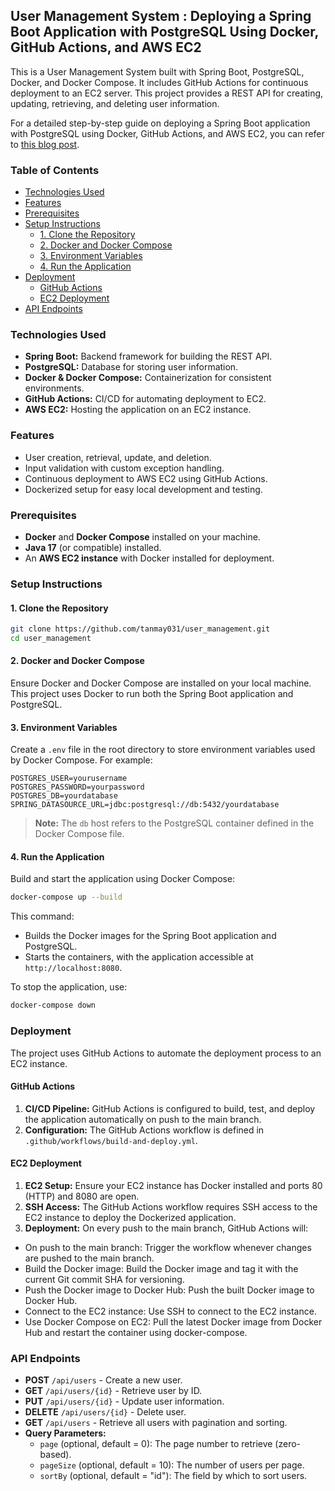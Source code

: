 
## User Management System : Deploying a Spring Boot Application with PostgreSQL Using Docker, GitHub Actions, and AWS EC2

This is a User Management System built with Spring Boot, PostgreSQL, Docker, and Docker Compose. It includes GitHub Actions for continuous deployment to an EC2 server. This project provides a REST API for creating, updating, retrieving, and deleting user information.

For a detailed step-by-step guide on deploying a Spring Boot application with PostgreSQL using Docker, GitHub Actions, and AWS EC2, you can refer to [this blog post](https://tmrtechworld.com/index.php/2022/09/26/deploying-a-spring-boot-application-with-postgresql-using-docker-github-actions-and-aws-ec2/).


### Table of Contents
- [Technologies Used](#technologies-used)
- [Features](#features)
- [Prerequisites](#prerequisites)
- [Setup Instructions](#setup-instructions)
  - [1. Clone the Repository](#1-clone-the-repository)
  - [2. Docker and Docker Compose](#2-docker-and-docker-compose)
  - [3. Environment Variables](#3-environment-variables)
  - [4. Run the Application](#4-run-the-application)
- [Deployment](#deployment)
  - [GitHub Actions](#github-actions)
  - [EC2 Deployment](#ec2-deployment)
- [API Endpoints](#api-endpoints)


### Technologies Used
- **Spring Boot:** Backend framework for building the REST API.
- **PostgreSQL:** Database for storing user information.
- **Docker & Docker Compose:** Containerization for consistent environments.
- **GitHub Actions:** CI/CD for automating deployment to EC2.
- **AWS EC2:** Hosting the application on an EC2 instance.

### Features
- User creation, retrieval, update, and deletion.
- Input validation with custom exception handling.
- Continuous deployment to AWS EC2 using GitHub Actions.
- Dockerized setup for easy local development and testing.

### Prerequisites
- **Docker** and **Docker Compose** installed on your machine.
- **Java 17** (or compatible) installed.
- An **AWS EC2 instance** with Docker installed for deployment.

### Setup Instructions

#### 1. Clone the Repository
```bash
git clone https://github.com/tanmay031/user_management.git
cd user_management
```

#### 2. Docker and Docker Compose
Ensure Docker and Docker Compose are installed on your local machine. This project uses Docker to run both the Spring Boot application and PostgreSQL.

#### 3. Environment Variables
Create a `.env` file in the root directory to store environment variables used by Docker Compose. For example:
```env
POSTGRES_USER=yourusername
POSTGRES_PASSWORD=yourpassword
POSTGRES_DB=yourdatabase
SPRING_DATASOURCE_URL=jdbc:postgresql://db:5432/yourdatabase
```

> **Note:** The `db` host refers to the PostgreSQL container defined in the Docker Compose file.

#### 4. Run the Application
Build and start the application using Docker Compose:
```bash
docker-compose up --build
```
This command:
- Builds the Docker images for the Spring Boot application and PostgreSQL.
- Starts the containers, with the application accessible at `http://localhost:8080`.

To stop the application, use:
```bash
docker-compose down
```

### Deployment
The project uses GitHub Actions to automate the deployment process to an EC2 instance.

#### GitHub Actions
1. **CI/CD Pipeline:** GitHub Actions is configured to build, test, and deploy the application automatically on push to the main branch.
2. **Configuration:** The GitHub Actions workflow is defined in `.github/workflows/build-and-deploy.yml`.

#### EC2 Deployment
1. **EC2 Setup:** Ensure your EC2 instance has Docker installed and ports 80 (HTTP) and 8080 are open.
2. **SSH Access:** The GitHub Actions workflow requires SSH access to the EC2 instance to deploy the Dockerized application.
3. **Deployment:** On every push to the main branch, GitHub Actions will:
  - On push to the main branch: Trigger the workflow whenever changes are pushed to the main branch.
  - Build the Docker image: Build the Docker image and tag it with the current Git commit SHA for versioning.
  - Push the Docker image to Docker Hub: Push the built Docker image to Docker Hub.
  - Connect to the EC2 instance: Use SSH to connect to the EC2 instance.
  - Use Docker Compose on EC2: Pull the latest Docker image from Docker Hub and restart the container using docker-compose.

### API Endpoints
- **POST** `/api/users` - Create a new user.
- **GET** `/api/users/{id}` - Retrieve user by ID.
- **PUT** `/api/users/{id}` - Update user information.
- **DELETE** `/api/users/{id}` - Delete user.
-  **GET** `/api/users` - Retrieve all users with pagination and sorting.
  - **Query Parameters:**
    - `page` (optional, default = 0): The page number to retrieve (zero-based).
    - `pageSize` (optional, default = 10): The number of users per page.
    - `sortBy` (optional, default = "id"): The field by which to sort users.


